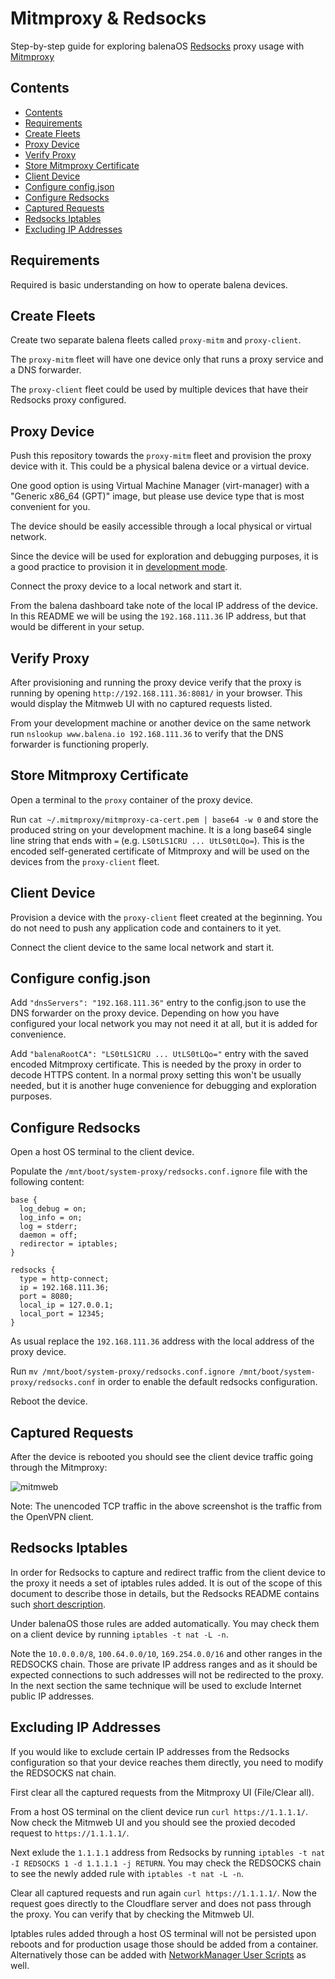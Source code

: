 # Mitmproxy & Redsocks

Step-by-step guide for exploring balenaOS [Redsocks](https://github.com/darkk/redsocks) proxy usage with [Mitmproxy](https://mitmproxy.org/)

## Contents

- [Contents](#contents)
- [Requirements](#requirements)
- [Create Fleets](#create-fleets)
- [Proxy Device](#proxy-device)
- [Verify Proxy](#verify-proxy)
- [Store Mitmproxy Certificate](#store-mitmproxy-certificate)
- [Client Device](#client-device)
- [Configure config.json](#configure-configjson)
- [Configure Redsocks](#configure-redsocks)
- [Captured Requests](#captured-requests)
- [Redsocks Iptables](#redsocks-iptables)
- [Excluding IP Addresses](#excluding-ip-addresses)

## Requirements

Required is basic understanding on how to operate balena devices.

## Create Fleets

Create two separate balena fleets called `proxy-mitm` and `proxy-client`.

The `proxy-mitm` fleet will have one device only that runs a proxy service and a DNS forwarder.

The `proxy-client` fleet could be used by multiple devices that have their Redsocks proxy configured.

## Proxy Device

Push this repository towards the `proxy-mitm` fleet and provision the proxy device with it. This could be a physical balena device or a virtual device.

One good option is using Virtual Machine Manager (virt-manager) with a "Generic x86_64 (GPT)" image, but please use device type that is most convenient for you.

The device should be easily accessible through a local physical or virtual network.

Since the device will be used for exploration and debugging purposes, it is a good practice to provision it in [development mode](https://docs.balena.io/reference/OS/configuration/#developmentmode).

Connect the proxy device to a local network and start it.

From the balena dashboard take note of the local IP address of the device. In this README we will be using the `192.168.111.36` IP address, but that would be different in your setup.

## Verify Proxy

After provisioning and running the proxy device verify that the proxy is running by opening `http://192.168.111.36:8081/` in your browser. This would display the Mitmweb UI with no captured requests listed.

From your development machine or another device on the same network run `nslookup www.balena.io 192.168.111.36` to verify that the DNS forwarder is functioning properly.

## Store Mitmproxy Certificate

Open a terminal to the `proxy` container of the proxy device.

Run `cat ~/.mitmproxy/mitmproxy-ca-cert.pem | base64 -w 0` and store the produced string on your development machine. It is a long base64 single line string that ends with `=` (e.g. `LS0tLS1CRU ... UtLS0tLQo=`). This is the encoded self-generated certificate of Mitmproxy and will be used on the devices from the `proxy-client` fleet.

## Client Device

Provision a device with the `proxy-client` fleet created at the beginning. You do not need to push any application code and containers to it yet.

Connect the client device to the same local network and start it.

## Configure config.json

Add `"dnsServers": "192.168.111.36"` entry to the config.json to use the DNS forwarder on the proxy device. Depending on how you have configured your local network you may not need it at all, but it is added for convenience.

Add `"balenaRootCA": "LS0tLS1CRU ... UtLS0tLQo="` entry with the saved encoded Mitmproxy certificate. This is needed by the proxy in order to decode HTTPS content. In a normal proxy setting this won't be usually needed, but it is another huge convenience for debugging and exploration purposes.

## Configure Redsocks

Open a host OS terminal to the client device.

Populate the `/mnt/boot/system-proxy/redsocks.conf.ignore` file with the following content:

```
base {
  log_debug = on;
  log_info = on;
  log = stderr;
  daemon = off;
  redirector = iptables;
}

redsocks {
  type = http-connect;
  ip = 192.168.111.36;
  port = 8080;
  local_ip = 127.0.0.1;
  local_port = 12345;
}
```

As usual replace the `192.168.111.36` address with the local address of the proxy device.

Run `mv /mnt/boot/system-proxy/redsocks.conf.ignore /mnt/boot/system-proxy/redsocks.conf` in order to enable the default redsocks configuration.

Reboot the device.

## Captured Requests

After the device is rebooted you should see the client device traffic going through the Mitmproxy:

![mitmweb](https://github.com/balena-io-experimental/proxy-mitm/assets/188837/9a305984-7495-4870-b98a-d9d8f439cbba)

Note: The unencoded TCP traffic in the above screenshot is the traffic from the OpenVPN client. 

## Redsocks Iptables

In order for Redsocks to capture and redirect traffic from the client device to the proxy it needs a set of iptables rules added. It is out of the scope of this document to describe those in details, but the Redsocks README contains such [short description](https://github.com/darkk/redsocks#iptables-example).

Under balenaOS those rules are added automatically. You may check them on a client device by running `iptables -t nat -L -n`.

Note the `10.0.0.0/8`, `100.64.0.0/10`, `169.254.0.0/16` and other ranges in the REDSOCKS chain. Those are private IP address ranges and as it should be expected connections to such addresses will not be redirected to the proxy. In the next section the same technique will be used to exclude Internet public IP addresses.

## Excluding IP Addresses

If you would like to exclude certain IP addresses from the Redsocks configuration so that your device reaches them directly, you need to modify the REDSOCKS nat chain.

First clear all the captured requests from the Mitmproxy UI (File/Clear all).

From a host OS terminal on the client device run `curl https://1.1.1.1/`. Now check the Mitmweb UI and you should see the proxied decoded request to `https://1.1.1.1/`.

Next exlude the `1.1.1.1` address from Redsocks by running `iptables -t nat -I REDSOCKS 1 -d 1.1.1.1 -j RETURN`. You may check the REDSOCKS chain to see the newly added rule with `iptables -t nat -L -n`.

Clear all captured requests and run again `curl https://1.1.1.1/`. Now the request goes directly to the Cloudflare server and does not pass through the proxy. You can verify that by checking the Mitmweb UI.

Iptables rules added through a host OS terminal will not be persisted upon reboots and for production usage those should be added from a container. Alternatively those can be added with [NetworkManager User Scripts](https://docs.balena.io/reference/OS/network/#networkmanager-user-scripts) as well.
